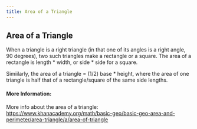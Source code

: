 ```yaml
---
title: Area of a Triangle
---
```

## Area of a Triangle

When a triangle is a right triangle (in that one of its angles is a right angle, 90 degrees), two such triangles make a rectangle or a square. The area of a rectangle is length * width, or side * side for a square. 

Simiilarly, the area of a triangle = (1/2) base * height, where the area of one triangle is half that of a rectangle/square of the same side lengths.

#### More Information:
<!-- Please add any articles you think might be helpful to read before writing the article -->
More info about the area of a triangle: https://www.khanacademy.org/math/basic-geo/basic-geo-area-and-perimeter/area-triangle/a/area-of-triangle
